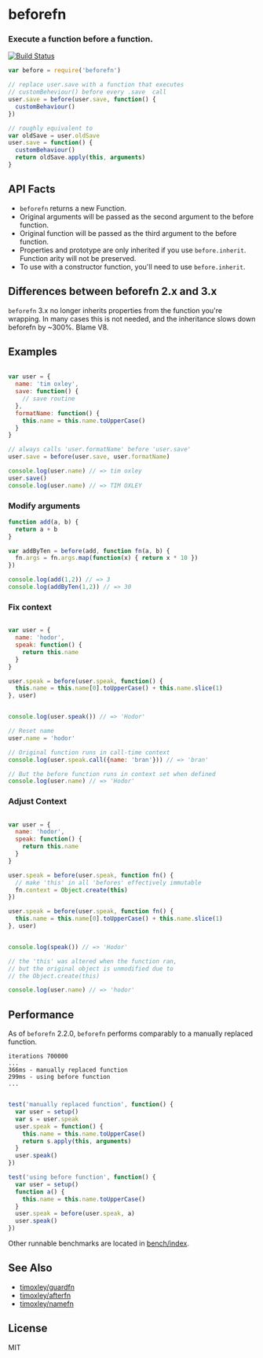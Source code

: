 # beforefn

### Execute a function before a function.

[![Build Status](https://travis-ci.org/timoxley/beforefn.svg)](https://travis-ci.org/timoxley/beforefn)

```js
var before = require('beforefn')

// replace user.save with a function that executes
// customBeheviour() before every .save  call
user.save = before(user.save, function() {
  customBehaviour()
})

// roughly equivalent to
var oldSave = user.oldSave
user.save = function() {
  customBehaviour()
  return oldSave.apply(this, arguments)
}
```

## API Facts

* `beforefn` returns a new Function.
* Original arguments will be passed as the second argument to the before function.
* Original function will be passed as the third argument to the before function.
* Properties and prototype are only inherited if you use `before.inherit`. Function arity will not be preserved.
* To use with a constructor function, you'll need to use `before.inherit`.

## Differences between beforefn 2.x and 3.x

`beforefn` 3.x no longer inherits properties from the function you're
wrapping. In many cases this is not needed, and the inheritance slows
down beforefn by ~300%. Blame V8.

## Examples

```js

var user = {
  name: 'tim oxley',
  save: function() {
    // save routine
  },
  formatName: function() {
    this.name = this.name.toUpperCase()
  }
}

// always calls 'user.formatName' before 'user.save'
user.save = before(user.save, user.formatName)

console.log(user.name) // => tim oxley
user.save()
console.log(user.name) // => TIM OXLEY

```

### Modify arguments

```js
function add(a, b) {
  return a + b
}

var addByTen = before(add, function fn(a, b) {
  fn.args = fn.args.map(function(x) { return x * 10 })
})

console.log(add(1,2)) // => 3
console.log(addByTen(1,2)) // => 30

```

### Fix context

```js

var user = {
  name: 'hodor',
  speak: function() {
    return this.name
  }
}

user.speak = before(user.speak, function() {
  this.name = this.name[0].toUpperCase() + this.name.slice(1)
}, user)


console.log(user.speak()) // => 'Hodor'

// Reset name
user.name = 'hodor'

// Original function runs in call-time context
console.log(user.speak.call({name: 'bran'})) // => 'bran'

// But the before function runs in context set when defined
console.log(user.name) // => 'Hodor'

```

### Adjust Context

```js

var user = {
  name: 'hodor',
  speak: function() {
    return this.name
  }
}

user.speak = before(user.speak, function fn() {
  // make 'this' in all 'befores' effectively immutable
  fn.context = Object.create(this)
})

user.speak = before(user.speak, function fn() {
  this.name = this.name[0].toUpperCase() + this.name.slice(1)
}, user)


console.log(speak()) // => 'Hodor'

// the 'this' was altered when the function ran,
// but the original object is unmodified due to
// the Object.create(this)

console.log(user.name) // => 'hodor'

```

## Performance

As of `beforefn` 2.2.0, `beforefn` performs comparably to a manually replaced function. 

```
iterations 700000
...
366ms - manually replaced function
299ms - using before function
...
```

```js

test('manually replaced function', function() {
  var user = setup()
  var s = user.speak
  user.speak = function() {
    this.name = this.name.toUpperCase()
    return s.apply(this, arguments)
  }
  user.speak()
})

test('using before function', function() {
  var user = setup()
  function a() {
    this.name = this.name.toUpperCase()
  }
  user.speak = before(user.speak, a)
  user.speak()
})
```
Other runnable benchmarks are located in [bench/index](/bench/index).

## See Also

* [timoxley/guardfn](http://github.com/timoxley/guardfn)
* [timoxley/afterfn](http://github.com/timoxley/afterfn)
* [timoxley/namefn](http://github.com/timoxley/namefn)

## License

MIT
